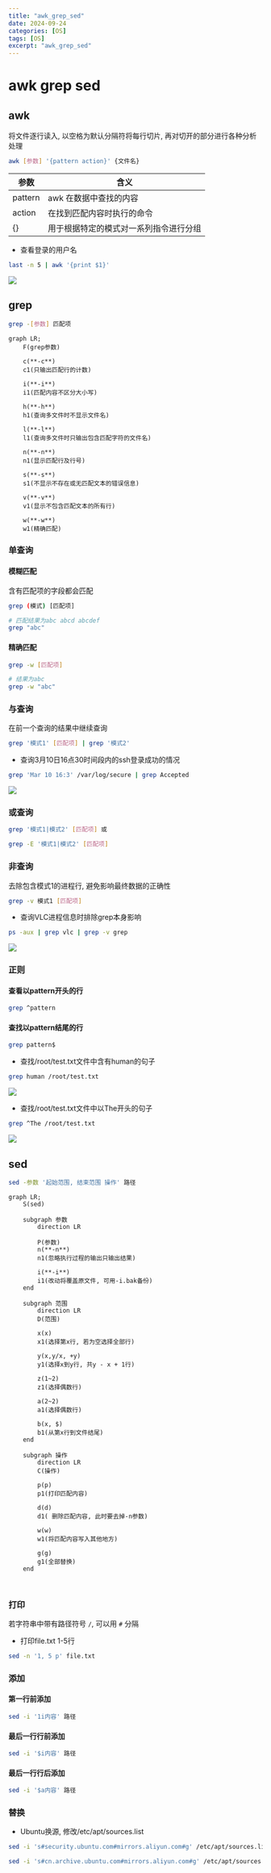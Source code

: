```yaml
---
title: "awk_grep_sed"
date: 2024-09-24
categories: [OS]
tags: [OS]
excerpt: "awk_grep_sed"
---
```


# awk grep sed

## awk

将文件逐行读入, 以空格为默认分隔符将每行切片, 再对切开的部分进行各种分析处理

```sh
awk [参数] '{pattern action}' {文件名}
```

| 参数    | 含义                                 |
| ------- | ----------------------------------- |
| pattern | awk 在数据中查找的内容               |
| action  | 在找到匹配内容时执行的命令            |
| {}      | 用于根据特定的模式对一系列指令进行分组 |

- 查看登录的用户名

```sh
last -n 5 | awk '{print $1}'
```

![](https://raw.githubusercontent.com/dmjcb/SelfImgur/main/20220109114810.png)

## grep

```sh
grep -[参数] 匹配项
```

```mermaid
graph LR;
    F(grep参数)

    c(**-c**)
    c1(只输出匹配行的计数)

    i(**-i**)
    i1(匹配内容不区分大小写)

    h(**-h**)
    h1(查询多文件时不显示文件名)

    l(**-l**)
    l1(查询多文件时只输出包含匹配字符的文件名)

    n(**-n**)
    n1(显示匹配行及行号)

    s(**-s**)
    s1(不显示不存在或无匹配文本的错误信息)

    v(**-v**)
    v1(显示不包含匹配文本的所有行)

    w(**-w**)
    w1(精确匹配)
```

### 单查询

#### 模糊匹配

含有匹配项的字段都会匹配

```sh
grep (模式) [匹配项]
```

```sh
# 匹配结果为abc abcd abcdef
grep "abc"
```

#### 精确匹配

```sh
grep -w [匹配项]
```

```sh
# 结果为abc
grep -w "abc"
```

### 与查询

在前一个查询的结果中继续查询

```sh
grep '模式1' [匹配项] | grep '模式2'
```

- 查询3月10日16点30时间段内的ssh登录成功的情况

```sh
grep 'Mar 10 16:3' /var/log/secure | grep Accepted
```

![](https://raw.githubusercontent.com/dmjcb/SelfImgur/main/20210310175209.png)

### 或查询

```sh
grep '模式1|模式2' [匹配项] 或 

grep -E '模式1|模式2' [匹配项]
```

### 非查询

去除包含模式1的进程行, 避免影响最终数据的正确性

```sh
grep -v 模式1 [匹配项]
```

- 查询VLC进程信息时排除grep本身影响
  
```sh
ps -aux | grep vlc | grep -v grep
```

![](https://raw.githubusercontent.com/dmjcb/SelfImgur/main/20220221184345.png)

### 正则

#### 查看以pattern开头的行

```sh
grep ^pattern
```

#### 查找以pattern结尾的行

```sh
grep pattern$
```

- 查找/root/test.txt文件中含有human的句子

```sh
grep human /root/test.txt
```

![](https://raw.githubusercontent.com/dmjcb/SelfImgur/main/20210310151418.png)

- 查找/root/test.txt文件中以The开头的句子

```sh
grep ^The /root/test.txt
```

![](https://raw.githubusercontent.com/dmjcb/SelfImgur/main/20210310151535.png)

## sed

```sh
sed -参数 '起始范围, 结束范围 操作' 路径
```

```mermaid
graph LR;
    S(sed)

    subgraph 参数
        direction LR
        
        P(参数)
        n(**-n**)
        n1(忽略执行过程的输出只输出结果)

        i(**-i**)
        i1(改动将覆盖原文件, 可用-i.bak备份)
    end

    subgraph 范围
        direction LR
        D(范围)

        x(x)
        x1(选择第x行, 若为空选择全部行)

        y(x,y/x, +y)
        y1(选择x到y行, 共y - x + 1行)

        z(1~2)
        z1(选择偶数行)

        a(2~2)
        a1(选择偶数行)

        b(x, $)
        b1(从第x行到文件结尾)
    end

    subgraph 操作
        direction LR
        C(操作)

        p(p)
        p1(打印匹配内容)

        d(d)
        d1( 删除匹配内容, 此时要去掉-n参数)

        w(w)
        w1(将匹配内容写入其他地方)

        g(g)
        g1(全部替换)
    end



```

### 打印

若字符串中带有路径符号 `/`, 可以用 `#` 分隔

- 打印file.txt 1-5行
  
```sh
sed -n '1, 5 p' file.txt
```

### 添加

#### 第一行前添加

```sh
sed -i '1i内容' 路径
```

#### 最后一行行前添加

```sh
sed -i '$i内容' 路径
```

#### 最后一行行后添加

```sh
sed -i '$a内容' 路径
```

### 替换

- Ubuntu换源, 修改/etc/apt/sources.list

```sh
sed -i 's#security.ubuntu.com#mirrors.aliyun.com#g' /etc/apt/sources.list

sed -i 's#cn.archive.ubuntu.com#mirrors.aliyun.com#g' /etc/apt/sources.list
```
